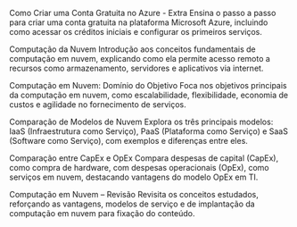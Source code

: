 Como Criar uma Conta Gratuita no Azure - Extra
Ensina o passo a passo para criar uma conta gratuita na plataforma Microsoft Azure, incluindo como acessar os créditos iniciais e configurar os primeiros serviços.

Computação da Nuvem
Introdução aos conceitos fundamentais de computação em nuvem, explicando como ela permite acesso remoto a recursos como armazenamento, servidores e aplicativos via internet.

Computação em Nuvem: Domínio do Objetivo
Foca nos objetivos principais da computação em nuvem, como escalabilidade, flexibilidade, economia de custos e agilidade no fornecimento de serviços.

Comparação de Modelos de Nuvem
Explora os três principais modelos: IaaS (Infraestrutura como Serviço), PaaS (Plataforma como Serviço) e SaaS (Software como Serviço), com exemplos e diferenças entre eles.

Comparação entre CapEx e OpEx
Compara despesas de capital (CapEx), como compra de hardware, com despesas operacionais (OpEx), como serviços em nuvem, destacando vantagens do modelo OpEx em TI.

Computação em Nuvem – Revisão
Revisita os conceitos estudados, reforçando as vantagens, modelos de serviço e de implantação da computação em nuvem para fixação do conteúdo.